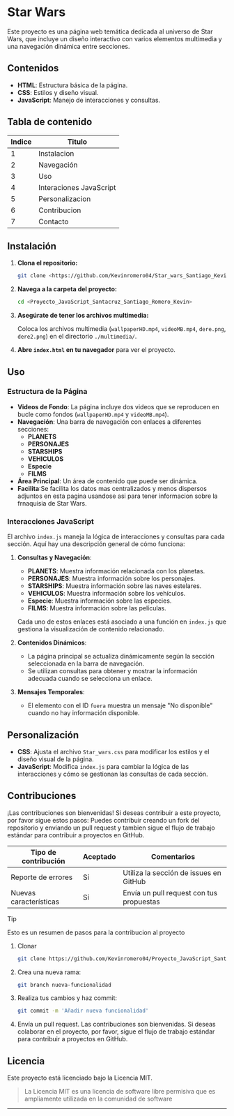 

# Star Wars

Este proyecto es una página web temática dedicada al universo de Star Wars, que incluye un diseño interactivo con varios elementos multimedia y una navegación dinámica entre secciones.

## Contenidos

- **HTML**: Estructura básica de la página.
- **CSS**: Estilos y diseño visual.
- **JavaScript**: Manejo de interacciones y consultas.
## Tabla de contenido
 |Indice |Titulo|
 |--|--|
 |1|Instalacion|
 |2|Navegación|
 |3|Uso|
 |4|Interaciones JavaScript|
 |5|Personalizacion|
 |6|Contribucion|
 |7|Contacto|

## Instalación

1. **Clona el repositorio:**

    ```bash
    git clone <https://github.com/Kevinromero04/Star_wars_Santiago_Kevin.git>
    ```

2. **Navega a la carpeta del proyecto:**

    ```bash
    cd <Proyecto_JavaScript_Santacruz_Santiago_Romero_Kevin>
    ```

3. **Asegúrate de tener los archivos multimedia:**

    Coloca los archivos multimedia (`wallpaperHD.mp4`, `videoMB.mp4`, `dere.png`, `dere2.png`) en el directorio `./multimedia/`.

4. **Abre `index.html` en tu navegador** para ver el proyecto.

## Uso

### Estructura de la Página

- **Videos de Fondo**: La página incluye dos videos que se reproducen en bucle como fondos (`wallpaperHD.mp4` y `videoMB.mp4`).
- **Navegación**: Una barra de navegación con enlaces a diferentes secciones:
  - **PLANETS**
  - **PERSONAJES**
  - **STARSHIPS**
  - **VEHICULOS**
  - **Especie**
  - **FILMS**
- **Área Principal**: Un área de contenido que puede ser dinámica.
- **Facilita**:Se facilita los datos mas centralizados y menos dispersos adjuntos en esta pagina usandose asi para tener informacion sobre la frnaquisia de Star Wars.

### Interacciones JavaScript

El archivo `index.js` maneja la lógica de interacciones y consultas para cada sección. Aquí hay una descripción general de cómo funciona:

1. **Consultas y Navegación**:
   - **PLANETS**: Muestra información relacionada con los planetas.
   - **PERSONAJES**: Muestra información sobre los personajes.
   - **STARSHIPS**: Muestra información sobre las naves estelares.
   - **VEHICULOS**: Muestra información sobre los vehículos.
   - **Especie**: Muestra información sobre las especies.
   - **FILMS**: Muestra información sobre las películas.

   Cada uno de estos enlaces está asociado a una función en `index.js` que gestiona la visualización de contenido relacionado.

2. **Contenidos Dinámicos**:
   - La página principal se actualiza dinámicamente según la sección seleccionada en la barra de navegación.
   - Se utilizan consultas para obtener y mostrar la información adecuada cuando se selecciona un enlace.

3. **Mensajes Temporales**:
   - El elemento con el ID `fuera` muestra un mensaje "No disponible" cuando no hay información disponible.

## Personalización

- **CSS**: Ajusta el archivo `Star_wars.css` para modificar los estilos y el diseño visual de la página.
- **JavaScript**: Modifica `index.js` para cambiar la lógica de las interacciones y cómo se gestionan las consultas de cada sección.

## Contribuciones
¡Las contribuciones son bienvenidas! Si deseas contribuir a este proyecto, por favor sigue estos pasos: 
Puedes contribuir creando un fork del repositorio y enviando un pull request y tambien sigue el flujo de trabajo estándar para contribuir a proyectos en GitHub.

|Tipo de contribución|Aceptado|Comentarios|
|--|--|--|
|Reporte de errores|Sí|Utiliza la sección de issues en GitHub|
|Nuevas características|Sí|Envía un pull request con tus propuestas|

> [!TIP]
> Esto es un resumen de pasos para la contribucion al proyecto
>1. Clonar
>       ```bash
>    git clone https://github.com/Kevinromero04/Proyecto_JavaScript_Santacruz_Santiago_Romero_Kevin.git
>       ```
>2. Crea una nueva rama:
>    ```bash
>    git branch nueva-funcionalidad
>    ```
>3. Realiza tus cambios y haz commit:
>    ```bash
>    git commit -m 'Añadir nueva funcionalidad'
>    ```
>4. Envía un pull request.
Las contribuciones son bienvenidas. Si deseas colaborar en el proyecto, por favor, sigue el flujo de trabajo estándar para contribuir a proyectos en GitHub.

## Licencia
Este proyecto está licenciado bajo la Licencia MIT.

>La Licencia MIT es una licencia de software libre permisiva que es ampliamente utilizada en la comunidad de software

---
